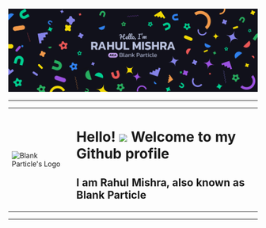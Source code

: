 ![Blank Particle's Banner](./Banner.png)

---

<table>
    <tr>
        <td>
            <image src="./Logo.png" width="200px" alt="Blank Particle's Logo" />
        </td>
        <td>
            <h1>Hello! <image src="https://em-content.zobj.net/source/microsoft-teams/363/waving-hand_1f44b.png" height="30px"/> Welcome to my Github profile</h1>
            <h2> I am Rahul Mishra, also known as Blank Particle</h2>
        </td>
    </tr>
</table>

---